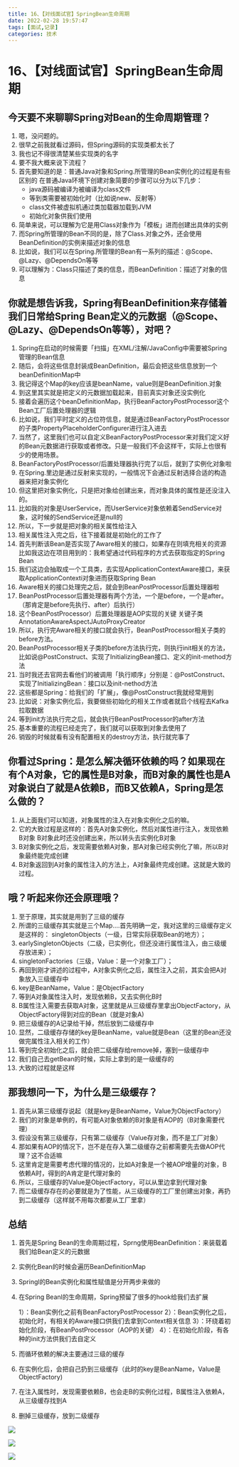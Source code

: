 ```yaml
---
title: 16、【对线面试官】SpringBean生命周期
date: 2022-02-28 19:57:47
tags: [面试,记录]
categories: 技术
---
```

# 16、【对线面试官】SpringBean生命周期

## 今天要不来聊聊Spring对Bean的生命周期管理？

1. 嗯，没问题的。
2. 很早之前我就看过源码，但Spring源码的实现类都太长了
3. 我也记不得很清楚某些实现类的名字
4. 要不我大概来说下流程？
5. 首先要知道的是：普通Java对象和Spring.所管理的Bean实例化的过程是有些区别的
   在普通Java环境下创建对象简要的步骤可以分为以下几步：
   - java源码被编译为被编译为class文件
   - 等到类需要被初始化时（比如说new、反射等）
   - class文件被虚拟机通过类加载器加载到JVM
   - 初始化对象供我们使用
6. 简单来说，可以理解为它是用Class对象作为「模板」进而创建出具体的实例
7. 而Spring所管理的Bean不同的是，除了Class.对象之外，还会使用BeanDefinition的实例来描述对象的信息
8. 比如说，我们可以在Spring.所管理的Bean有一系列的描述：@Scope、@Lazy、@DependsOn等等
9. 可以理解为：Class只描述了类的信息，而BeanDefinition：描述了对象的信息

## 你就是想告诉我，Spring有BeanDefinition来存储着我们日常给Spring Bean定义的元数据（@Scope、@Lazy、@DependsOn等等），对吧？

1. Spring在启动的时候需要「扫描」在XML/注解/JavaConfig中需要被Spring管理的Bean信息
2. 随后，会将这些信息封装成BeanDefinition，最后会把这些信息放到一个beanDefinitionMap中
3. 我记得这个Map的key应该是beanName，value则是BeanDefinition.对象
4. 到这里其实就是把定义的元数据加载起来，目前真实对象还没实例化
5. 接着会遍历这个beanDefinitionMap，执行BeanFactoryPostProcessor这个Bean工厂后置处理器的逻辑
6. 比如说，我们平时定义的占位符信息，就是通过BeanFactoryPostProcessor的子类PropertyPlaceholderConfigurer进行注入进去
7. 当然了，这里我们也可以自定义BeanFactoryPostProcessor来对我们定义好的Bean元数据进行获取或者修改。只是一般我们不会这样干，实际上也很有少的使用场景。
8. BeanFactoryPostProcessor/后置处理器执行完了以后，就到了实例化对象啦
9. 在Spring.里边是通过反射来实现的，一般情况下会通过反射选择合适的构造器来把对象实例化
10. 但这里把对象实例化，只是把对象给创建出来，而对象具体的属性是还没注入的。
11. 比如我的对象是UserService，而UserService对象依赖着SendService对象，这时候的SendService还是null的
12. 所以，下一步就是把对象的相关属性给注入
13. 相关属性注入完之后，往下接着就是初始化的工作了
14. 首先判断该Bean是否实现了Aware相关的接口，如果存在则填充相关的资源
    比如我这边在项目用到的：我希望通过代码程序的方式去获取指定的Spring Bean
15. 我们这边会抽取成一个工具类，去实现ApplicationContextAware接口，来获取ApplicationContexti对象进而获取Spring Bean
16. Aware相关的接口处理完之后，就会到BeanPostProcessor后置处理器啦
17. BeanPostProcessor后置处理器有两个方法，一个是before，一个是after。
    （那肯定是before先执行、after）后执行）
18. 这个BeanPostProcessor）后置处理器是AOP实现的关键
    关键子类AnnotationAwareAspectJAutoProxyCreator
19. 所以，执行完Aware相关的接口就会执行，BeanPostProcessor相关子类的before方法。
20. BeanPostProcessor相关子类的before方法执行完，则执行init相关的方法，比如说@PostConstruct、实现了InitializingBean接口、定义的init-method方法
21. 当时我还去官网去看他们的被调用「执行顺序」分别是：@PostConstruct、实现了InitializingBean：接口以及init-nethod方法
22. 这些都是Spring：给我们的「扩展」，像@PostConstruct我就经常用到
23. 比如说：对象实例化后，我要做些初始化的相关工作或者就启个线程去Kafka拉取数据
24. 等到init方法执行完之后，就会执行BeanPostProcessor的after方法
25. 基本重要的流程已经走完了，我们就可以获取到对象去使用了
26. 销毁的时候就看有没有配置相关的destroy方法，执行就完事了

## 你看过Spring：是怎么解决循环依赖的吗？如果现在有个A对象，它的属性是B对象，而B对象的属性也是A对象说白了就是A依赖B，而B又依赖A，Spring是怎么做的？

1. 从上面我们可以知道，对象属性的注入在对象实例化之后的嘛。
2. 它的大致过程是这样的：首先A对象实例化，然后对属性进行注入，发现依赖B对象
   B对象此时还没创建出来，所以转头去实例化B对象
3. B对象实例化之后，发现需要依赖A对象，那A对象已经实例化了嘛，所以B对
   象最终能完成创建
4. B对象返回到A对象的属性注入的方法上，A对象最终完成创建。这就是大致的过程。

## 哦？听起来你还会原理哦？

1. 至于原理，其实就是用到了三级的缓存
2. 所谓的三级缓存其实就是三个Map.…首先明确一定，我对这里的三级缓存定义是这样的：
   singletonObjects（一级，日常实际获取Bean的地方）；
3. earlySingletonObjects（二级，已实例化，但还没进行属性注入，由三级缓存放进来）；
4. singletonFactories（三级，Value：是一个对象工厂）；
5. 再回到刚才讲述的过程中，A对象实例化之后，属性注入之前，其实会把A对象放入三级缓存中
6. key是BeanName，Value：是ObjectFactory
7. 等到A对象属性注入时，发现依赖B，又去实例化B时
8. B属性注入需要去获取A对象，这里就是从三级缓存里拿出ObjectFactory，从ObjectFactory得到对应的Bean（就是对象A)
9. 把三级缓存的A记录给干掉，然后放到二级缓存中
10. 显然，二级缓存存储的key是BeanName，value就是Bean（这里的Bean还没做完属性注入相关的工作）
11. 等到完全初始化之后，就会把二级缓存给remove掉，塞到一级缓存中
12. 我们自己去getBean的时候，实际上拿到的是一级缓存的
13. 大致的过程就是这样

## 那我想问一下，为什么是三级缓存？

1. 首先从第三级缓存说起（就是key是BeanName，Value为ObjectFactory）
2. 我们的对象是单例的，有可能A对象依赖的B对象是有AOP的（B对象需要代理）
3. 假设没有第三级缓存，只有第二级缓存（Value存对象，而不是工厂对象）
4. 那如果有AOP的情况下，岂不是在存入第二级缓存之前都需要先去做AOP代理？这不合适嘛
5. 这里肯定是需要考虑代理的情况的，比如A对象是一个被AOP增量的对象，B依赖A时，得到的A肯定是代理对象的
6. 所以，三级缓存的Value是ObjectFactory，可以从里边拿到代理对象
7. 而二级缓存存在的必要就是为了性能，从三级缓存的工厂里创建出对象，再扔到二级缓存（这样就不用每次都要从工厂里拿）

## 总结

1. 首先是Spring Bean的生命周期过程，Sprng使用BeanDefinition：来装载着我们给Bean定义的元数据

2. 实例化Bean的时候会遍历BeanDefinitionMap

3. Springl的Bean实例化和属性赋值是分开两步来做的

4. 在Spring Beanl的生命周期，Spring预留了很多的hook给我们去扩展

   1）：Bean实例化之前有BeanFactoryPostProcessor
   2）：Bean实例化之后，初始化时，有相关的Aware接口供我们去拿到Context相关信息
   3）：环绕着初始化阶段，有BeanPostProcessor（AOP的关键）
   4）：在初始化阶段，有各种的init方法供我们去自定义



1. 而循环依赖的解决主要通过三级的缓存
2. 在实例化后，会把自己扔到三级缓存（此时的key是BeanName，Value是ObjectFactory)
3. 在注入属性时，发现需要依赖B，也会走B的实例化过程，B属性注入依赖A，从三级缓存找到A
4. 删掉三级缓存，放到二级缓存

![](https://cdn.jsdelivr.net/gh/swimminghao/picture@main/img/q5B8nQ_20211228115227.png)

![](https://cdn.jsdelivr.net/gh/swimminghao/picture@main/img/ldYlbE_20211228115337.png)

![](https://cdn.jsdelivr.net/gh/swimminghao/picture@main/img/czgjnh_20211228115425.png)

